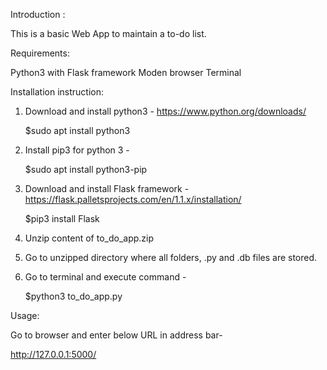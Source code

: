 Introduction :

This is a basic Web App to maintain a to-do list. 

Requirements:

Python3 with Flask framework
Moden browser
Terminal

Installation instruction:

1. Download and install python3 - https://www.python.org/downloads/
   
   $sudo apt install python3
   
2. Install pip3 for python 3 -
   
   $sudo apt install python3-pip
   
2. Download and install Flask framework - https://flask.palletsprojects.com/en/1.1.x/installation/
      
   $pip3 install Flask

3. Unzip content of to_do_app.zip

4. Go to unzipped directory where all folders, .py and .db files are stored.

5. Go to terminal and execute command - 
   
   $python3 to_do_app.py

Usage:

Go to browser and enter below URL in address bar-

http://127.0.0.1:5000/
